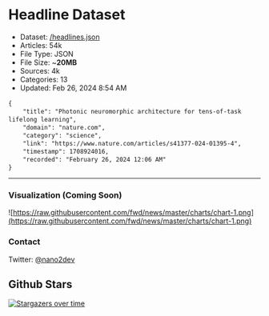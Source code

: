# Headline Dataset

- Dataset: [/headlines.json](https://raw.githubusercontent.com/fwd/news/master/headlines.json) 
- Articles: 54k
- File Type: JSON
- File Size: ~**20MB**
- Sources: 4k
- Categories: 13
- Updated: Feb 26, 2024 8:54 AM

```
{
    "title": "Photonic neuromorphic architecture for tens-of-task lifelong learning",
    "domain": "nature.com",
    "category": "science",
    "link": "https://www.nature.com/articles/s41377-024-01395-4",
    "timestamp": 1708924016,
    "recorded": "February 26, 2024 12:06 AM"
}
```

---

### Visualization (Coming Soon)

![https://raw.githubusercontent.com/fwd/news/master/charts/chart-1.png](https://raw.githubusercontent.com/fwd/news/master/charts/chart-1.png)

### Contact 

Twitter: [@nano2dev](https://twitter.com/nano2dev)

## Github Stars

[![Stargazers over time](https://starchart.cc/fwd/news.svg)](https://starchart.cc/fwd/news)
